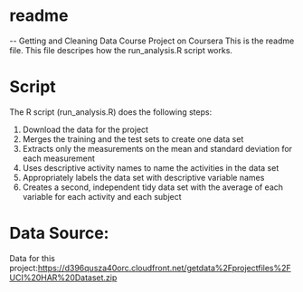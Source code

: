 <h1>readme</h1>
-- Getting and Cleaning Data Course Project on Coursera
This is the readme file. This file descripes how the run_analysis.R script works.

<h1>Script</h1>
The R script (run_analysis.R) does the following steps:
<ol>
<li>Download the data for the project </li>
<li>Merges the training and the test sets to create one data set</li>
<li>Extracts only the measurements on the mean and standard deviation for each measurement</li>
<li>Uses descriptive activity names to name the activities in the data set</li>
<li>Appropriately labels the data set with descriptive variable names</li>
<li>Creates a second, independent tidy data set with the average of each variable for each activity and each subject</li>
</ol>

<h1>Data Source:</h1>
Data for this project:<a href ="https://d396qusza40orc.cloudfront.net/getdata%2Fprojectfiles%2FUCI%20HAR%20Dataset.zip">https://d396qusza40orc.cloudfront.net/getdata%2Fprojectfiles%2FUCI%20HAR%20Dataset.zip </a>



